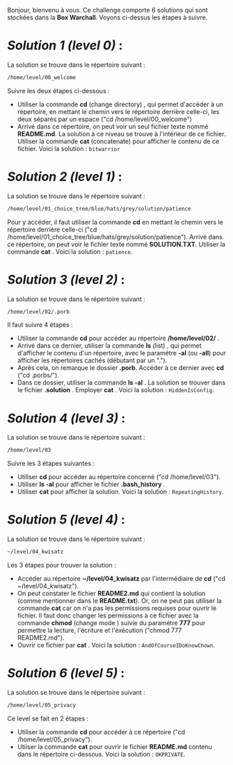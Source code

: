 Bonjour, bienvenu à vous. 
Ce challenge comporte 6 solutions qui sont stockées dans la **Box Warchall**.
Voyons ci-dessus les étapes à suivre.

# _Solution 1 (level 0)_ :
La solution se trouve dans le répertoire suivant :
```sh
/home/level/00_welcome
```
Suivre les deux étapes ci-dessous : 
- Utiliser la commande **cd** (change directory) , qui permet d'accéder à un répertoire, en mettant le chemin vers le répertoire derrière celle-ci, les deux séparés par un espace ("cd
/home/level/00_welcome")
- Arrivé dans ce répertoire, on peut voir un seul fichier texte nommé **README.md**. La solution à ce niveau se trouve à l'intérieur de ce fichier. Utiliser la commande **cat** (concatenate) pour afficher le contenu de ce fichier. Voici la solution : `bitwarrior`

# _Solution 2 (level 1)_ :
La solution se trouve dans le répertoire suivant : 
```sh
/home/level/01_choice_tree/blue/hats/grey/solution/patience
```
Pour y accéder, il faut utiliser la commande **cd** en mettant le chemin vers le répertoire derrière celle-ci ("cd /home/level/01_choice_tree/blue/hats/grey/solution/patience").
Arrivé dans ce répertoire, on peut voir le fichier texte nommé **SOLUTION.TXT**. Utiliser la commande **cat** . Voici la solution : `patience`.

# _Solution 3 (level 2)_ :
La solution se trouve dans le répertoire suivant :
```sh
/home/level/02/.porb
```
Il faut suivre 4 étapes :
- Utiliser la commande **cd** pour accéder au répertoire **/home/level/02/** .
- Arrivé dans ce dernier, utiliser la commande **ls** (list) , qui permet d'afficher le contenu d'un répertoire, avec le paramétre **-al** (ou **-all**) pour afficher les répertoires cachés (débutant par un "."). 
- Après cela, on remarque le dossier **.porb**. Accéder à ce dernier avec **cd** ("cd .porbs/").
- Dans ce dossier, utiliser la commande **ls -al** . La solution se trouver dans le fichier **.solution** . Employer **cat** . Voici la solution : `HiddenIsConfig`.

# _Solution 4 (level 3)_ :
La solution se trouve dans le répertoire suivant :
```sh
/home/level/03
```
Suivre les 3 étapes suivantes :
- Utiliser **cd** pour accéder au répertoire concerné ("cd /home/level/03").
- Utiliser **ls -al** pour afficher le fichier **.bash_history** .
- Utiliser **cat** pour afficher la solution. Voici la solution : `RepeatingHistory`.
# _Solution 5 (level 4)_ :
La solution se trouve dans le répertoire suivant :
```sh
~/level/04_kwisatz
```
Les 3 étapes pour trouver la solution :
- Accéder au répertoire **~/level/04_kwisatz** par l'intermédiaire de **cd** ("cd ~/level/04_kwisatz").
- On peut constater le fichier **README2.md** qui contient la solution (comme mentionner dans le **README.txt**). Or, on ne peut pas utiliser la commande **cat** car on n'a pas les permissions requises pour ouvrir le fichier. Il faut donc changer les permissions à ce fichier avec la commande **chmod** (change mode ) suivie du paramétre **777** pour permettre la lecture, l'écriture et l'éxécution ("chmod 777 README2.md").
- Ouvrir ce fichier par **cat** . Voici la solution : `AndOfCourseIDoKnowChown`.
# _Solution 6 (level 5)_ :
La solution se trouve dans le répertoire suivant :
```sh
/home/level/05_privacy
```
Ce level se fait en 2 étapes :
- Utiliser la commande **cd** pour accéder à ce répertoire ("cd /home/level/05_privacy").
- Utiiser la commande **cat** pour ouvrir le fichier **README.md** contenu dans le répertoire ci-dessous. Voici la solution : `OKPRIVATE`.